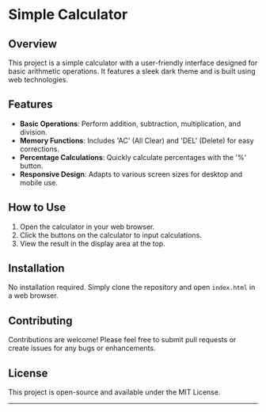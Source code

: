# Simple Calculator

## Overview
This project is a simple calculator with a user-friendly interface designed for basic arithmetic operations. It features a sleek dark theme and is built using web technologies.

## Features
- **Basic Operations**: Perform addition, subtraction, multiplication, and division.
- **Memory Functions**: Includes 'AC' (All Clear) and 'DEL' (Delete) for easy corrections.
- **Percentage Calculations**: Quickly calculate percentages with the '%' button.
- **Responsive Design**: Adapts to various screen sizes for desktop and mobile use.

## How to Use
1. Open the calculator in your web browser.
2. Click the buttons on the calculator to input calculations.
3. View the result in the display area at the top.

## Installation
No installation required. Simply clone the repository and open `index.html` in a web browser.

## Contributing
Contributions are welcome! Please feel free to submit pull requests or create issues for any bugs or enhancements.

## License
This project is open-source and available under the MIT License.

---
